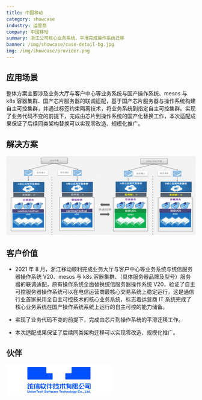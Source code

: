 ```yaml
---
title: 中国移动
category: showcase
industry: 运营商
company: 中国移动
summary: 浙江公司核心业务系统，平滑完成操作系统迁移
banner: /img/showcase/case-detail-bg.jpg
img: /img/showcase/provider.png
---
```


<div >

## 应用场景

整体方案主要涉及业务大厅与客户中心等业务系统与国产操作系统、mesos 与 k8s 容器集群、国产芯片服务器的联调适配，基于国产芯片服务器与操作系统构建自主可控集群，并通过标签约束隔离技术，将业务系统到指定自主可控集群。实现了业务代码不变的前提下，完成由芯片到操作系统的国产化替换工作，本次适配成果保证了后续同类架构替换可以实现零改造、规模化推广。

## 解决方案

<div align="center" class="case-img"><img src="./p3.jpg"/></div>

## 客户价值

- 2021 年 8 月，浙江移动顺利完成业务大厅与客户中心等业务系统与统信服务器操作系统 V20、mesos 与 k8s 容器集群、（具体服务器品牌及型号）服务器的联调适配，原有操作系统全面替换统信服务器操作系统 V20，验证了自主可控服务器操作系统可以在电信运营商最核心交易系统上稳定运行，这是通信行业首家采用全自主可控技术的核心业务系统，标志着运营商 IT 系统完成了核心业务系统在国产操作系统系统上运行的自主可控的能力储备。

- 实现了业务代码不变的前提下，完成由芯片到操作系统的平滑迁移工作。

- 本次适配成果保证了后续同类架构迁移可以实现零改造、规模化推广。

## 伙伴

<div ><img src="./tongxin.png"/></div>

</div>
